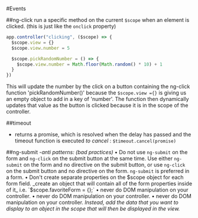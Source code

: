 #Events

##ng-click
run a specific method on the current `$scope` when an element is clicked. (this is just like the `onclick` property)

```javascript
app.controller("clicking", ($scope) => {
  $scope.view = {}
  $scope.view.number = 5

  $scope.pickRandomNumber = () => {
    $scope.view.number = Math.floor(Math.random() * 10) + 1
  }
})
```
This will update the number by the click on a button containing the ng-click function 'pickRandomNumber()' because the `$scope.view ={}` is giving us an empty object to add in a key of 'number'. The function then dynamically updates that value as the button is clicked because it is in the scope of the controller.


##timeout
- returns a promise, which is resolved when the delay has passed and the timeout function is executed
_to cancel_ : `$timeout.cancel(promise)`

##ng-submit
-_anti patterns: (bad practices)_
  • Do not use `ng-submit` on the form and `ng-click` on the submit button at the same time. Use either `ng-submit` on the form and no directive on the submit button, or use `ng-click` on the submit button and no directive on the form. `ng-submit` is preferred in a form.
  • Don't create separate properties on the $scope object for each form field. _create an object that will contain all of the form properties inside of it_
  i.e. `$scope.favoriteForm = {};`
  • never do DOM manipulation on your controller.
  • never do DOM manipulation on your controller.
  • never do DOM manipulation on your controller.
  _Instead, add the data that you want to display to an object in the scope that will then be displayed in the view._
